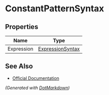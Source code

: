 # ConstantPatternSyntax

## Properties

| Name       | Type                                    |
| ---------- | --------------------------------------- |
| Expression | [ExpressionSyntax](ExpressionSyntax.md) |

## See Also

* [Official Documentation](https://docs.microsoft.com/en-us/dotnet/api/microsoft.codeanalysis.csharp.syntax.constantpatternsyntax)


*\(Generated with [DotMarkdown](http://github.com/JosefPihrt/DotMarkdown)\)*